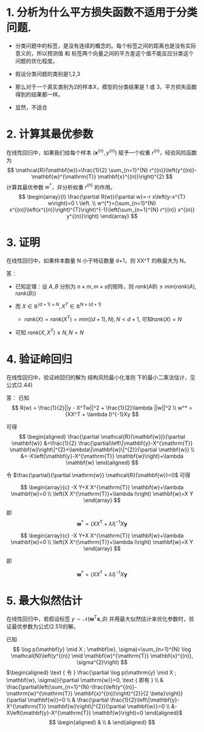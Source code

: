 # 1. 分析为什么平方损失函数不适用于分类问题.

- 分类问题中的标签，是没有连续的概念的。每个标签之间的距离也是没有实际意义的，所以预测值 和 标签两个向量之间的平方差这个值不能反应分类这个问题的优化程度。 

- 假设分类问题的类别是1,2,3

- 那么对于一个真实类别为2的样本X，模型的分类结果是 1 或 3，平方损失函数得到的结果都一样。

- 显然，不适合

# 2. 计算其最优参数

在线性回归中，如果我们给每个样本 $\left(\mathbf{x}^{(n)}, y^{(n)}\right)$ 赋予一个权重 $r^{(n)}$，经验风险函数为
$$
\mathcal{R}(\mathbf{w})=\frac{1}{2} \sum_{n=1}^{N} r^{(n)}\left(y^{(n)}-\mathbf{w}^{\mathrm{T}} \mathbf{x}^{(n)}\right)^{2}
$$
计算其最优参数 $w^*​$，并分析权重 $r^{(n)}​$ 的作用。
$$
\begin{array}{l}
\frac{\partial R(w)}{\partial w}=-r x\left(y-x^{T} w\right)=0 \
\left. \\
w^{*}=(\sum_{n=1}^{N} x^{(n)}\left(x^{(n)}\right)^{T}\right)^{-1}\left(\sum_{n=1}^{N} r^{(n)} x^{(n)} y^{(n)}\right)
\end{array}
$$

# 3. 证明

在线性回归中，如果样本数量 N 小于特征数量 d+1，则 XX^T 的秩最大为 N。

答：
- 已知定理：设 $A, B$ 分别为 $n \times m, m \times s$的矩阵，则 $rank(AB) \le min\{rank(A), rank(B)\}$

- 而 $X \in \mathbb{R}^{(d+1) \times N}, X^T \in \mathbb{R}^{N \times (d+1)}​$

   - $rank(X) = rank(X^T) = min((d+1), N), N < d + 1, 可知 rank(X) = N$

- 可知 $rank(X, X^T) \le {N, N} = N​$

# 4. 验证岭回归

在线性回归中，验证岭回归的解为 结构风险最小化准则 下的最小二乘法估计，见公式(2.44)

答：
已知
$$
R(w) = \frac{1}{2}||y - X^Tw||^2 + \frac{1}{2}\lambda ||w||^2   \\
w^* = (XX^T + \lambda I)^{-1}Xy
$$

可得
$$
\begin{aligned}
\frac{\partial \mathcal{R}(\mathbf{w})}{\partial \mathbf{w}} &=\frac{1}{2} \frac{\partial\left\|\mathbf{y}-X^{\mathrm{T}} \mathbf{w}\right\|^{2}+\lambda\|\mathbf{w}\|^{2}}{\partial \mathbf{w}} \\
&=-X\left(\mathbf{y}-X^{\mathrm{T}} \mathbf{w}\right)+\lambda \mathbf{w}
\end{aligned}
$$

令 $\frac{\partial}{\partial \mathrm{w}} \mathcal{R}(\mathbf{w})=0$ 可得

$$
\begin{array}{c}
-X Y+X X^{\mathrm{T}} \mathbf{w}+\lambda \mathbf{w}=0 \\
\left(X X^{\mathrm{T}}+\lambda I\right) \mathbf{w}=X Y
\end{array}
$$

即
$$
\mathbf{w}^{*}=\left(X X^{\mathrm{T}}+\lambda I\right)^{-1} X \mathbf{y}
$$

$$
\begin{array}{c}
-X Y+X X^{\mathrm{T}} \mathbf{w}+\lambda \mathbf{w}=0 \\
\left(X X^{\mathrm{T}}+\lambda I\right) \mathbf{w}=X Y
\end{array}
$$

即

$$
\mathbf{w}^{*}=\left(X X^{\mathrm{T}}+\lambda I\right)^{-1} X \mathbf{y}
$$

# 5. 最大似然估计

在线性回归中，若假设标签 $y \sim \mathcal{N} \left(\mathbf{w}^{\mathrm{T}} \mathbf{x}, \beta\right)$ 并用最大似然估计来优化参数时，验证最优参数为公式(2.51)的解。

已知
$$
\log p(\mathbf{y} \mid X ; \mathbf{w}, \sigma)=\sum_{n=1}^{N} \log \mathcal{N}\left(y^{(n)} \mid \mathbf{w}^{\mathrm{T}} \mathbf{x}^{(n)}, \sigma^{2}\right)
$$
$\begin{aligned} \text { 令 } \frac{\partial \log p(\mathrm{y} \mid X ; \mathbf{w}, \sigma)}{\partial \mathrm{w}}=0, \text { 即有 } \\ & \frac{\partial\left(\sum_{n=1}^{N}-\frac{\left(y^{(n)}-\mathrm{w}^{\mathrm{T}} \mathbf{x}^{(n)}\right)^{2}}{2 \beta}\right)}{\partial \mathbf{w}}=0 \\ & \frac{\partial \frac{1}{2}\left\|\mathbf{y}-X^{\mathrm{T}} \mathbf{w}\right\|^{2}}{\partial \mathbf{w}}=0 \\ &-X\left(\mathbf{y}-X^{\mathrm{T}} \mathbf{w}\right)=0 \end{aligned}​$
$$
\begin{aligned} & \\ & \end{aligned}
$$










